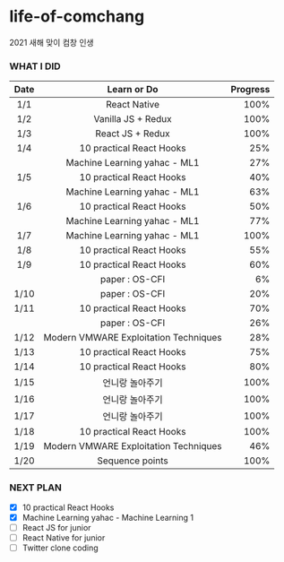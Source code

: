 # life-of-comchang

2021 새해 맞이 컴창 인생

### WHAT I DID

| Date | Learn or Do | Progress |
|:------:|:-----------:|---------:|
| 1/1 |  React Native | 100% |
| 1/2 | Vanilla JS + Redux | 100% |
| 1/3 | React JS + Redux | 100% |
| 1/4 | 10 practical React Hooks | 25% |
|     | Machine Learning yahac - ML1 | 27% |
| 1/5 | 10 practical React Hooks | 40% |
|     | Machine Learning yahac - ML1 | 63% |
| 1/6 | 10 practical React Hooks | 50% |
|     | Machine Learning yahac - ML1 | 77% |
| 1/7 | Machine Learning yahac - ML1 | 100% |
| 1/8 | 10 practical React Hooks | 55% |
| 1/9 | 10 practical React Hooks | 60% |
|     | paper : OS-CFI | 6% |
| 1/10 | paper : OS-CFI | 20% |
| 1/11 | 10 practical React Hooks | 70% |
|      | paper : OS-CFI | 26% |
| 1/12 | Modern VMWARE Exploitation Techniques | 28% |
| 1/13 | 10 practical React Hooks | 75% |
| 1/14 | 10 practical React Hooks | 80% |
| 1/15 | 언니랑 놀아주기 | 100% |
| 1/16 | 언니랑 놀아주기 | 100% |
| 1/17 | 언니랑 놀아주기 | 100% |
| 1/18 | 10 practical React Hooks | 100% |
| 1/19 | Modern VMWARE Exploitation Techniques | 46% |
| 1/20 | Sequence points | 100% |

### NEXT PLAN

- [x] 10 practical React Hooks
- [x] Machine Learning yahac - Machine Learning 1
- [ ] React JS for junior
- [ ] React Native for junior
- [ ] Twitter clone coding
